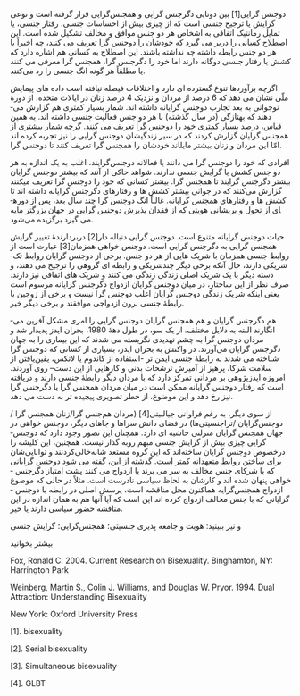   دوجنس­ گرایی[1] بین دوتایی دگرجنس­ گرایی­ و همجنس‌گرایی قرار گرفته است و نوعی گرایش یا ترجیح جنسی است که از چیزی بیش از احساسات جنسی، رفتار جنسی، یا تمایل رمانتیک اتفاقی به اشخاص هر دو جنس موافق و مخالف تشکیل شده است. این اصطلاح کسانی را دربر می­ گیرد که خودشان را دوجنس ­گرا تعریف می­ کنند، چه اخیراً با هر دو جنس رابطه داشته چه نداشته باشند. این اصطلاح به کسانی هم اشاره دارد که کشش­ یا رفتار جنسی دوگانه دارند اما خود را دگرجنس­ گرا، همجنس ­گرا معرفی می­ کنند یا مطلقاً هر گونه انگ جنسی را رد می‌کنند.

اگرچه برآوردها تنوع گسترده ­ای دارد و اختلافات فیصله نیافته است داده­ های پیمایش ملّی نشان می­ دهد که 6 درصد از مردان و نزدیک 4 درصد زنان در ایالات متحده، از دورۀ نوجوانی به بعد تجارب دوجنس ­­­گرایانه داشته ­اند. شمار بسیار کمتری هم گزارش می­ دهند که به­تازگی (در سال گذشته) با هر دو جنس فعالیت جنسی داشته ­اند. به همین قیاس، درصد بسیار کمتری خود را دوجنس ­گرا تعریف می­ کنند. گرچه شمار بیشتری از هم­جنس­ گرایان گزارش کردند که در سیر زندگی­شان دوجنس ­­گرایی را نیز تجربه کرده­ اند امّا این مردان و زنان بیشتر مایل­اند خودشان را همجنس­ گرا تعریف کنند تا دوجنس ­گرا.

افرادی که خود را دوجنس ­گرا می­ دانند یا فعالانه دوجنس‌گرایند، اغلب به یک اندازه به هر دو جنس کشش یا گرایش جنسی ندارند. شواهد حاکی از آنند که بیشتر دوجنس ­گرایان بیشتر دگرجنس­­ گرایند تا همجنس ­گرا. بیشتر کسانی که خود را دوجنس ­گرا تعریف می­کنند گزارش می‌کنند که در جوانی بیشتر کشش ­ها و رفتارهای دگرجنس­ گرایانه داشته­ اند تا کشش ­ها و رفتارهای همجنس­ گرایانه. غالباً انگ دوجنس­ گرا چند سال بعد، پس از دوره­ای از تحول و پریشانی هویتی که از فقدان پذیرش دوجنس ­گرایی در جهان بزرگتر مایه می­ گیرد برگزیده می‌شود.

 حیات دوجنس ­گرایانه متنوع است. دوجنس ­گرایی دنباله­ دار[2] دربردارندۀ تغییر گرایش هم­جنس­ گرایی به دگرجنس ­گرایی است. دوجنس­ خواهی همزمان[3] عبارت است از روابط جنسی همزمان با شریک­ هایی از هر دو جنس­. برخی از دوجنس­ گرایان روابط تک­­ شریکی دارند، حال آنکه برخی دیگر چندشریکی و رابطه ­ای گروهی را ترجیح می ­دهند، و دسته دیگر با یک شریک اصلی زندگی زندگی می­ کنند و شریک­ های اتفاقی نیز دارند. صرف نظر از این ساختار، در میان دوجنس­ گرایان ازدواج دگرجنس­ گرایانه مرسوم است یعنی اینکه شریک زندگی دوجنس ­گرایان اغلب دوجنس ­گرا نیست و برخی از زوجین با رابطۀ جنسی برون­ ازدواجی موافقند و برخی دیگر خیر.

 هم دگرجنس ­گرایان و هم هم­جنس­ گرایان دوجنس­ گرایی را امری مشکل­ آفرین می­ انگارند البته به دلایل مختلف. از یک سو، در طول دهۀ 1980، بحران ایدز پدیدار شد و مردان دوجنس ­گرا به چشم تهدیدی نگریسته می­ شدند که این بیماری را به جهان دگرجنس ­گرایان می‌آورند. در واکنش به بحران ایدز، بسیاری از کسانی که دوجنس ­گرا شناخته می­ شدند به رابطۀ جنسی ایمن­ تر -استفاده از کاندوم یا لاتکس، یقین‌یافتن از سلامت شرکا، پرهیز از آمیزش ترشحات بدنی و کارهایی از این دست– روی آوردند. امروزه ایدزپژوهی بر مردانی تمرکز دارد که با مردان دیگر رابطۀ جنسی دارند و دریافته است که رفتار دوجنس­ گرایانه ممکن است در میان مردان همجنس­ گرا یا دگرجنس­ گرا نیز رخ دهد و این موضوع، از خطر تصویری پیچیده­ تر به ­دست می­ دهد.

 از سوی دیگر، به­ رغم فراوانی جی­ال­بی­تی­[4] (مردان هم‌جنس­ گرا/زنان هم­جنس ­گرا /دو‌جنس‌گرایان /تراجنسیتی‌ها) در فضای دانش سراها و جاهای دیگر، دوجنس ­خواهی در جهان همجنس­ گرایان منزلتی حاشیه­ ای دارد. همچنان این تصور وجود دارد که دوجنس­ گرایی چیزی بیش از گرایش جنسی مبهم روبه ­گذار نیست. همچنین، این کلیشه را درخصوص دوجنس ­گرایان ساخته‌اند که این گروه مستعد شانه‌خالی‌کردنند و توانایی‌شان برای ساختن روابط متعهدانه کمتر است. گذشته از این­، گفته می­ شود دوجنس ­گرایانی که با شرکای جنس مخالف به سر می ­برند یا ازدواج می­ کنند پشت امتیاز دگرجنس ­خواهی پنهان شده ­اند و کارشان به لحاظ سیاسی نادرست است. مثلاً در حالی که موضوع ازدواج همجنس‌گرایه هم­اکنون محل مناقشه است، پرسش اصلی در رابطه با دوجنس ­گرایانی که با جنس مخالف ازدواج کرده ­اند این است که آیا آنها هم به همان اندازه در این مناقشه حضور سیاسی دارند یا خیر.

 و نیز ببینید: هویت و جامعه­ پذیری جنسیتی؛ همجنس‌گرایی؛ گرایش جنسی

بیشتر بخوانید

Fox, Ronald C. 2004. Current Research on Bisexuality. Binghamton, NY: Harrington Park

Weinberg, Martin S., Colin J. Williams, and Douglas W. Pryor. 1994. Dual Attraction: Understanding Bisexuality

 New York: Oxford University Press

 [1]. bisexuality

[2]. Serial bisexuality

[3]. Simultaneous bisexuality

[4]. GLBT

 

 

 

 